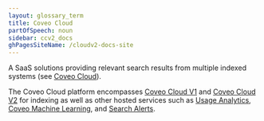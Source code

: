 ```yaml
---
layout: glossary_term
title: Coveo Cloud
partOfSpeech: noun
sidebar: ccv2_docs
ghPagesSiteName: /cloudv2-docs-site
---
```


A SaaS solutions providing relevant search results from multiple indexed systems (see [Coveo Cloud](http://www.coveo.com/go?dest=cloudhelp&lcid=9&context=1)). 

The Coveo Cloud platform encompasses [Coveo Cloud V1](coveo-cloud-v1.md) and [Coveo Cloud V2](coveo-cloud-v2.md) for indexing as well as other hosted services such as [Usage Analytics](usage-analytics.md), [Coveo Machine Learning](coveo-machine-learning.md), and [Search Alerts](search-alerts.md). 